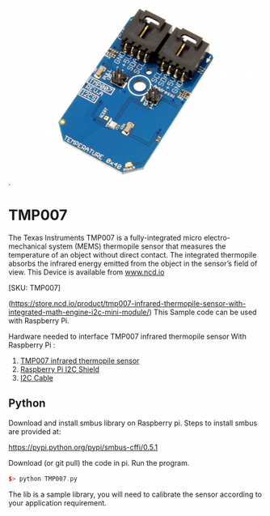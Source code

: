 [![ TMP007](TMP007_I2C.png)](https://store.ncd.io/product/tmp007-infrared-thermopile-sensor-with-integrated-math-engine-i2c-mini-module/).

#  TMP007

The Texas Instruments TMP007 is a fully-integrated micro electro-mechanical system (MEMS) thermopile sensor that measures the temperature of an object without direct contact. The integrated thermopile absorbs the infrared energy emitted from the object in the sensor’s field of view. 
This Device is available from www.ncd.io 

[SKU: TMP007]

(https://store.ncd.io/product/tmp007-infrared-thermopile-sensor-with-integrated-math-engine-i2c-mini-module/)
This Sample code can be used with Raspberry Pi.

Hardware needed to interface TMP007 infrared thermopile sensor With Raspberry Pi :
1. <a href="https://store.ncd.io/product/tmp007-infrared-thermopile-sensor-with-integrated-math-engine-i2c-mini-module/">TMP007 infrared thermopile sensor</a>
2.  <a href="https://store.ncd.io/product/i2c-shield-for-raspberry-pi-3-pi2-with-outward-facing-i2c-port-terminates-over-hdmi-port/">Raspberry Pi I2C Shield</a>
3. <a href="https://store.ncd.io/product/i%C2%B2c-cable/">I2C Cable</a>

## Python
Download and install smbus library on Raspberry pi. Steps to install smbus are provided at:

https://pypi.python.org/pypi/smbus-cffi/0.5.1

Download (or git pull) the code in pi. Run the program.

```cpp
$> python TMP007.py
```
The lib is a sample library, you will need to calibrate the sensor according to your application requirement.
